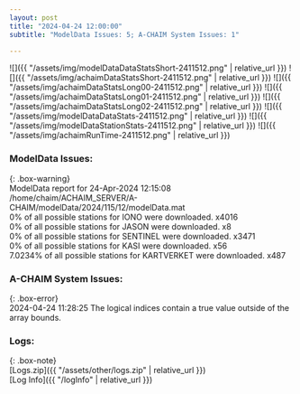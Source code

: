 ```yaml
---
layout: post
title: "2024-04-24 12:00:00"
subtitle: "ModelData Issues: 5; A-CHAIM System Issues: 1"

---
```


![]({{ "/assets/img/modelDataDataStatsShort-2411512.png" | relative_url }})
![]({{ "/assets/img/achaimDataStatsShort-2411512.png" | relative_url }})
![]({{ "/assets/img/achaimDataStatsLong00-2411512.png" | relative_url }})
![]({{ "/assets/img/achaimDataStatsLong01-2411512.png" | relative_url }})
![]({{ "/assets/img/achaimDataStatsLong02-2411512.png" | relative_url }})
![]({{ "/assets/img/modelDataDataStats-2411512.png" | relative_url }})
![]({{ "/assets/img/modelDataStationStats-2411512.png" | relative_url }})
![]({{ "/assets/img/achaimRunTime-2411512.png" | relative_url }})


### ModelData Issues:  
  
{: .box-warning}  
 ModelData report for 24-Apr-2024 12:15:08   
 /home/chaim/ACHAIM_SERVER/A-CHAIM/modelData/2024/115/12/modelData.mat   
 0% of all possible stations for IONO were downloaded. x4016   
 0% of all possible stations for JASON were downloaded. x8   
 0% of all possible stations for SENTINEL were downloaded. x3471   
 0% of all possible stations for KASI were downloaded. x56   
 7.0234% of all possible stations for KARTVERKET were downloaded. x487   
  
### A-CHAIM System Issues:  
  
{: .box-error}  
2024-04-24 11:28:25 The logical indices contain a true value outside of the array bounds.  

### Logs:  
  
{: .box-note}  
[Logs.zip]({{ "/assets/other/logs.zip" | relative_url }})  
[Log Info]({{ "/logInfo" | relative_url }})  
